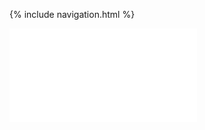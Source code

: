 {% include navigation.html %}

                                                                                                                             
<iframe frameborder=“0” width=“100%” height=“500px” src=“https://replit.com/@NataieBeckwith/DataStructuresProject?embed=true"></iframe>
